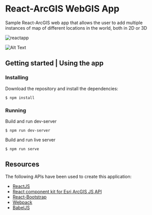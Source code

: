 # React-ArcGIS WebGIS App

Sample React-ArcGIS web app that allows the user to add multiple instances of map of different locations in the world, both in 2D or 3D

![reactapp](https://user-images.githubusercontent.com/18401030/37506987-2d5a8f86-28f5-11e8-9702-9d3c0da59754.png)

![Alt Text](https://media.giphy.com/media/9MIJu84w8KfxypDyXm/giphy.gif)

##  Getting started | Using the app

### Installing

Download the repository and install the dependencies:

```
$ npm install
```

### Running

Build and run dev-server 

```
$ npm run dev-server
```

Build and run live server

```
$ npm run serve
```

## Resources
The following APIs have been used to create this application:
* <a target="blank" href="https://reactjs.org/">ReactJS</a>
* <a target="blank" href="https://github.com/nicksenger/react-arcgis">React component kit for Esri ArcGIS JS API</a>
* <a target="blank" href="https://react-bootstrap.github.io/">React-Bootstrap</a>
* <a target="blank" href="https://webpack.github.io/">Webpack</a>
* <a target="blank" href="https://babeljs.io/">BabelJS</a>